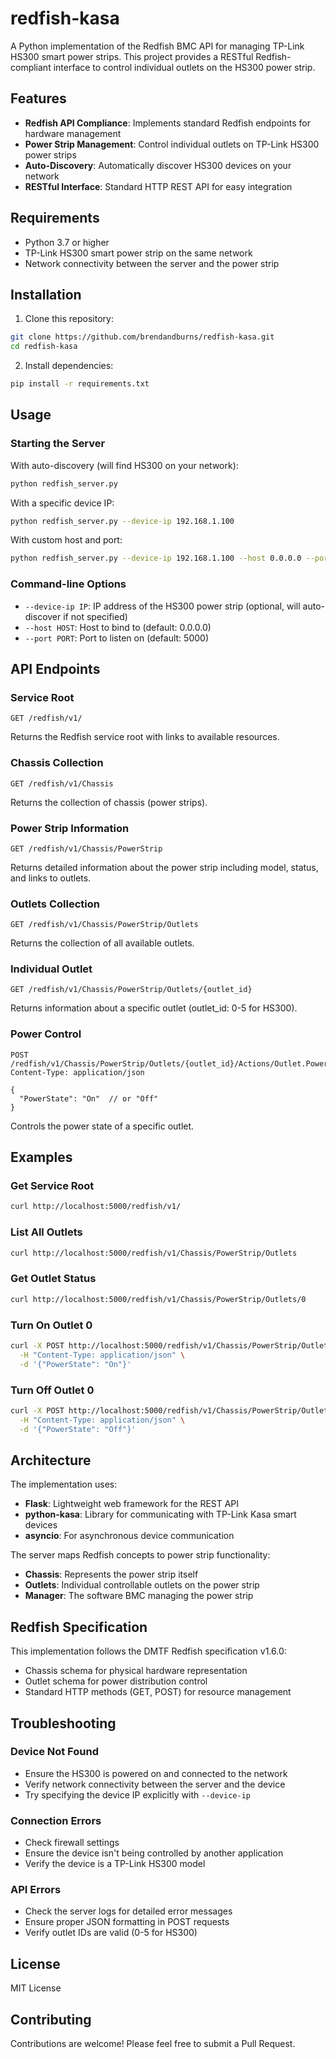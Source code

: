 # redfish-kasa

A Python implementation of the Redfish BMC API for managing TP-Link HS300 smart power strips. This project provides a RESTful Redfish-compliant interface to control individual outlets on the HS300 power strip.

## Features

- **Redfish API Compliance**: Implements standard Redfish endpoints for hardware management
- **Power Strip Management**: Control individual outlets on TP-Link HS300 power strips
- **Auto-Discovery**: Automatically discover HS300 devices on your network
- **RESTful Interface**: Standard HTTP REST API for easy integration

## Requirements

- Python 3.7 or higher
- TP-Link HS300 smart power strip on the same network
- Network connectivity between the server and the power strip

## Installation

1. Clone this repository:
```bash
git clone https://github.com/brendandburns/redfish-kasa.git
cd redfish-kasa
```

2. Install dependencies:
```bash
pip install -r requirements.txt
```

## Usage

### Starting the Server

With auto-discovery (will find HS300 on your network):
```bash
python redfish_server.py
```

With a specific device IP:
```bash
python redfish_server.py --device-ip 192.168.1.100
```

With custom host and port:
```bash
python redfish_server.py --device-ip 192.168.1.100 --host 0.0.0.0 --port 8080
```

### Command-line Options

- `--device-ip IP`: IP address of the HS300 power strip (optional, will auto-discover if not specified)
- `--host HOST`: Host to bind to (default: 0.0.0.0)
- `--port PORT`: Port to listen on (default: 5000)

## API Endpoints

### Service Root
```
GET /redfish/v1/
```
Returns the Redfish service root with links to available resources.

### Chassis Collection
```
GET /redfish/v1/Chassis
```
Returns the collection of chassis (power strips).

### Power Strip Information
```
GET /redfish/v1/Chassis/PowerStrip
```
Returns detailed information about the power strip including model, status, and links to outlets.

### Outlets Collection
```
GET /redfish/v1/Chassis/PowerStrip/Outlets
```
Returns the collection of all available outlets.

### Individual Outlet
```
GET /redfish/v1/Chassis/PowerStrip/Outlets/{outlet_id}
```
Returns information about a specific outlet (outlet_id: 0-5 for HS300).

### Power Control
```
POST /redfish/v1/Chassis/PowerStrip/Outlets/{outlet_id}/Actions/Outlet.PowerControl
Content-Type: application/json

{
  "PowerState": "On"  // or "Off"
}
```
Controls the power state of a specific outlet.

## Examples

### Get Service Root
```bash
curl http://localhost:5000/redfish/v1/
```

### List All Outlets
```bash
curl http://localhost:5000/redfish/v1/Chassis/PowerStrip/Outlets
```

### Get Outlet Status
```bash
curl http://localhost:5000/redfish/v1/Chassis/PowerStrip/Outlets/0
```

### Turn On Outlet 0
```bash
curl -X POST http://localhost:5000/redfish/v1/Chassis/PowerStrip/Outlets/0/Actions/Outlet.PowerControl \
  -H "Content-Type: application/json" \
  -d '{"PowerState": "On"}'
```

### Turn Off Outlet 0
```bash
curl -X POST http://localhost:5000/redfish/v1/Chassis/PowerStrip/Outlets/0/Actions/Outlet.PowerControl \
  -H "Content-Type: application/json" \
  -d '{"PowerState": "Off"}'
```

## Architecture

The implementation uses:
- **Flask**: Lightweight web framework for the REST API
- **python-kasa**: Library for communicating with TP-Link Kasa smart devices
- **asyncio**: For asynchronous device communication

The server maps Redfish concepts to power strip functionality:
- **Chassis**: Represents the power strip itself
- **Outlets**: Individual controllable outlets on the power strip
- **Manager**: The software BMC managing the power strip

## Redfish Specification

This implementation follows the DMTF Redfish specification v1.6.0:
- Chassis schema for physical hardware representation
- Outlet schema for power distribution control
- Standard HTTP methods (GET, POST) for resource management

## Troubleshooting

### Device Not Found
- Ensure the HS300 is powered on and connected to the network
- Verify network connectivity between the server and the device
- Try specifying the device IP explicitly with `--device-ip`

### Connection Errors
- Check firewall settings
- Ensure the device isn't being controlled by another application
- Verify the device is a TP-Link HS300 model

### API Errors
- Check the server logs for detailed error messages
- Ensure proper JSON formatting in POST requests
- Verify outlet IDs are valid (0-5 for HS300)

## License

MIT License

## Contributing

Contributions are welcome! Please feel free to submit a Pull Request.